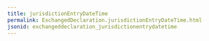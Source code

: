 ```yaml
---
title: jurisdictionEntryDateTime
permalink: ExchangedDeclaration.jurisdictionEntryDateTime.html
jsonid: exchangeddeclaration_jurisdictionentrydatetime
---
```

